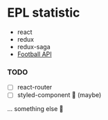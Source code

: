 # EPL statistic

- react
- redux
- redux-saga
- [Football API](https://www.football-data.org/)

### TODO

- [ ] react-router
- [ ] styled-component 💅 (maybe)

... something else 🦄